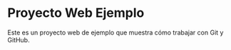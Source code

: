 # Proyecto Web Ejemplo

Este es un proyecto web de ejemplo que muestra cómo trabajar con Git y GitHub.

